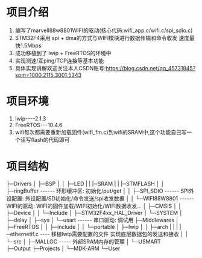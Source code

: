 # 项目介绍
1.  编写了marvell88w8801WIFI的驱动(核心代码:wifi_app.c/wifi.c/spi_sdio.c)
2.  STM32F4采用 spi + dma的方式与WIFI模块进行数据传输和命令收发 速度最快1.5Mbps
3.  成功移植到了 lwip + FreeRTOS的环境中
4.  实现测速/互ping/TCP连接等基本功能
5.  具体实现讲解欢迎关注本人CSDN账号:https://blog.csdn.net/qq_45731845?spm=1000.2115.3001.5343
# 项目环境
1. lwip----2.1.3
2. FreeRTOS---10.4.6
3. wifi每次都需要重新加载固件(wifi_fm.c)到wifi的SRAM中,这个功能自己写一个读写flash的代码即可
# 项目结构
├─Drivers
│  ├─BSP
│  │  ├─LED
|  |  |─SRAM
|  |  |─STMFLASH
│  │  ├─ringBuffer  ------ 环形缓冲区:  初始化/put/get
│  │  ├─SPI_SDIO    ------ SPI外设配置: 外设配置/SD初始化/命令发送/spi收发数据
│  │  └─WIFI88W8801 ------ WIFI的驱动:  WIFI的固件加载/WIFI初始化/WIFI数据收发...
│  ├─CMSIS
│  │  ├─Device
│  │  └─Include
│  ├─STM32F4xx_HAL_Driver
│  └─SYSTEM
│      ├─delay
│      ├─sys
│      └─usart      ------ 串口驱动: 调试用
├─Middlewares
│  ├─FreeRTOS
│  │  ├─include
│  │  └─portable
│  ├─lwip
│  │  ├─arch
|  |  |  |─ethernetif.c         ---- 移植lwip需要配置的文件 实现底层数据包的发送和接收
│  │  └─src
│  ├─MALLOC          ----- 外部SRAM内存的管理
│  └─USMART            
├─Output
├─Projects
│  └─MDK-ARM
└─User
